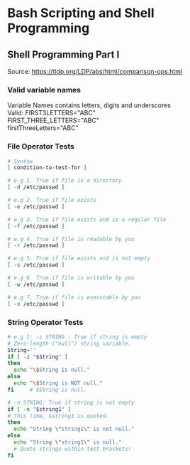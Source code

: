 # Bash Scripting and Shell Programming

## Shell Programming Part I
Source: https://tldp.org/LDP/abs/html/comparison-ops.html

### Valid variable names
Variable Names contains letters, digits and underscores\
Valid: FIRST3LETTERS="ABC"\
       FIRST_THREE_LETTERS="ABC"\
       firstThreeLetters="ABC"
       

### File Operator Tests
```bash
# Syntax
[ condition-to-test-for ]

# e.g 1. True if file is a directory
[ -d /etc/passwd ] 

# e.g 2. True if file exists
[ -e /etc/passwd ] 

# e.g 3. True if file exists and is a regular file
[ -f /etc/passwd ] 

# e.g 4. True if file is readable by you
[ -r /etc/passwd ] 

# e.g 5. True if file exists and is not empty
[ -s /etc/passwd ] 

# e.g 6. True if file is writable by you
[ -w /etc/passwd ] 

# e.g 7. True if file is executable by you
[ -x /etc/passwd ] 
```


### String Operator Tests
```bash
# e.g 1: -z STRING : True if string is empty
# Zero-length ("null") string variable.
String=''
if [ -z "$String" ] 
then
  echo "\$String is null."
else
  echo "\$String is NOT null."
fi     # $String is null.
```
```bash
# -n STRING: True if string is not empty
if [ -n "$string1" ]  
# This time, $string1 is quoted.
then
  echo "String \"string1\" is not null."
else  
  echo "String \"string1\" is null."
  # Quote strings within test brackets!
fi                    

